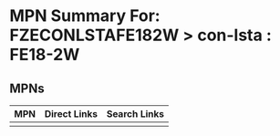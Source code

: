 



# MPN Summary For: FZECONLSTAFE182W > con-lsta : FE18-2W

## MPNs
  

|MPN|Direct Links|Search Links|
| :--- | :--- | :--- |
||||
